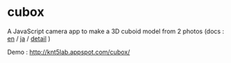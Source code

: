 cubox
=====

A JavaScript camera app to make a 3D cuboid model from 2 photos
(docs : 
[en](http://knt5lab.appspot.com/software/cubox/pdf/intro-en.pdf) / 
[ja](http://knt5lab.appspot.com/software/cubox/pdf/intro-ja.pdf) / 
[detail](http://knt5lab.appspot.com/software/cubox/pdf/20130608_BuildersHUB.pdf)
)

Demo : http://knt5lab.appspot.com/cubox/

